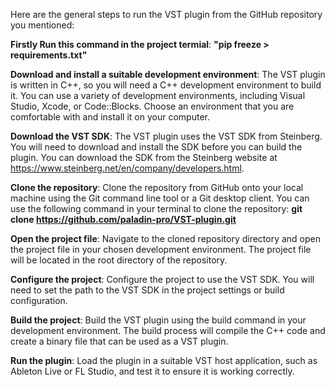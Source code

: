 Here are the general steps to run the VST plugin from the GitHub repository you mentioned:

**Firstly Run this command in the project termial**: **"pip freeze > requirements.txt"**

**Download and install a suitable development environment**: The VST plugin is written in C++, so you will 
need a C++ development environment to build it. You can use a variety of development environments, including 
Visual Studio, Xcode, or Code::Blocks. Choose an environment that you are comfortable with and install it on your computer.

**Download the VST SDK**: The VST plugin uses the VST SDK from Steinberg. You will need to download and install the
SDK before you can build the plugin. You can download the SDK from the Steinberg website at https://www.steinberg.net/en/company/developers.html.

**Clone the repository**: Clone the repository from GitHub onto your local machine using the Git command line tool or
a Git desktop client. You can use the following command in your terminal to clone the repository:
**git clone https://github.com/paladin-pro/VST-plugin.git**

**Open the project file**: Navigate to the cloned repository directory and open the project file in your chosen development environment.
The project file will be located in the root directory of the repository.

**Configure the project**: Configure the project to use the VST SDK. You will need to set the path to the VST SDK in the project
settings or build configuration.

**Build the project**: Build the VST plugin using the build command in your development environment. 
The build process will compile the C++ code and create a binary file that can be used as a VST plugin.

**Run the plugin**: Load the plugin in a suitable VST host application, such as Ableton Live or FL Studio, and test it to ensure it is working correctly.
